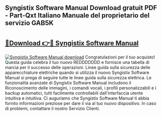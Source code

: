 ## Syngistix Software Manual Download gratuit PDF - Part-Qxt Italiano Manuale del proprietario del servizio GAB5K

# <h2><a href="http://dfg5in.blite.top/?on=Syngistix+Software+Manual">🔗Download 👉🔴 Syngistix Software Manual</a></h2>

[![Syngistix Software Manual download](https://i.imgur.com/lujVjoI.png)](http://dfg5in.blite.top/?on=Syngistix+Software+Manual)
Congratulazioni per il tuo acquisto! Questa guida celebra il tuo nuovo REDDDDDDD e fornisce una tabella di marcia per il successo delle operazioni. Linee guida sulla sicurezza delle apparecchiature elettriche quando si utilizza il nuovo Syngistix Software Manual si prega di seguire tutte le linee guida sulla sicurezza elettrica. Le funzionalità avanzate di Syngistix Software Manual includono il Riconoscimento delle immagini, i comandi vocali, i profili personalizzabili e i backup automatici, tutti facilmente controllabili dall'interfaccia utente intuitiva e intuitiva. Ci auguriamo che Syngistix Software Manual ti abbia fornito informazioni preziose per dare il via al tuo nuovo dispositivo. In caso di problemi, contattare il nostro Servizio Clienti.
